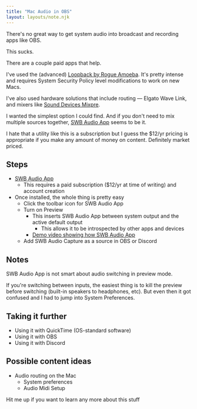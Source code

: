 ```yaml
---
title: "Mac Audio in OBS"
layout: layouts/note.njk
---
```


There's no great way to get system audio into broadcast and recording apps like OBS.

This sucks.

There are a couple paid apps that help.

I've used the (advanced) [Loopback by Rogue Amoeba](https://rogueamoeba.com/loopback/). It's pretty intense and requires System Security Policy level modifications to work on new Macs.

I've also used hardware solutions that include routing — Elgato Wave Link, and mixers like [Sound Devices Mixpre](https://amzn.to/3B1w79x).

I wanted the simplest option I could find. And if you don't need to mix multiple sources together, [SWB Audio App](https://shinywhitebox.com/swb-audio-app) seems to be it.

I hate that a utility like this is a subscription but I guess the $12/yr pricing is appropriate if you make any amount of money on content. Definitely market priced.

## Steps

- [SWB Audio App](https://shinywhitebox.com/swb-audio-app)
  - This requires a paid subscription ($12/yr at time of writing) and account creation
- Once installed, the whole thing is pretty easy
  - Click the toolbar icon for SWB Audio App
  - Turn on Preview
    - This inserts SWB Audio App between system output and the active default output
      - This allows it to be introspected by other apps and devices
    - [Demo video showing how SWB Audio App](https://youtu.be/SH0PAptn5b4)
  - Add SWB Audio Capture as a source in OBS or Discord

## Notes

SWB Audio App is not smart about audio switching in preview mode.

If you're switching between inputs, the easiest thing is to kill the preview before switching (built-in speakers to headphones, etc). But even then it got confused and I had to jump into System Preferences.

## Taking it further

- Using it with QuickTime (OS-standard software)
- Using it with OBS
- Using it with Discord

## Possible content ideas

- Audio routing on the Mac
  - System preferences
  - Audio Midi Setup

Hit me up if you want to learn any more about this stuff